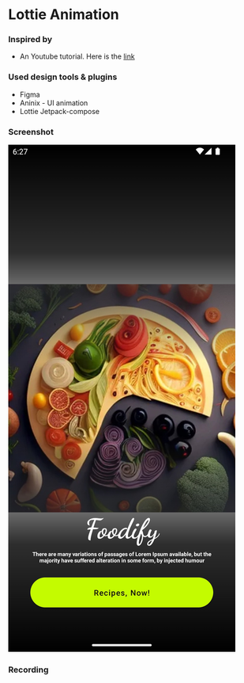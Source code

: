 # Lottie Animation

### Inspired by
 - An Youtube tutorial. Here is the [link](https://www.youtube.com/watch?v=N3t7SIlFPrQ)

### Used design tools & plugins
 - Figma
 - Aninix - UI animation
 - Lottie Jetpack-compose
### Screenshot
![Screenshot](Screenshot.jpg)

### Recording


